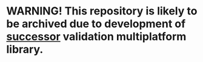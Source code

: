 # WARNING! This repository is likely to be archived due to development of [successor](https://github.com/KValid-org/kvalid) validation multiplatform library.
